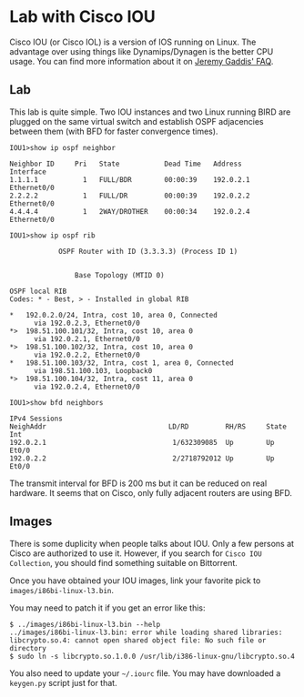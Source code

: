 Lab with Cisco IOU
==================

Cisco IOU (or Cisco IOL) is a version of IOS running on Linux. The
advantage over using things like Dynamips/Dynagen is the better CPU
usage. You can find more information about it on
[Jeremy Gaddis' FAQ](http://evilrouters.net/2011/01/18/cisco-iou-faq/).

Lab
---

This lab is quite simple. Two IOU instances and two Linux running BIRD
are plugged on the same virtual switch and establish OSPF adjacencies
between them (with BFD for faster convergence times).

    IOU1>show ip ospf neighbor
    
    Neighbor ID     Pri   State           Dead Time   Address         Interface
    1.1.1.1           1   FULL/BDR        00:00:39    192.0.2.1       Ethernet0/0
    2.2.2.2           1   FULL/DR         00:00:39    192.0.2.2       Ethernet0/0
    4.4.4.4           1   2WAY/DROTHER    00:00:34    192.0.2.4       Ethernet0/0

    IOU1>show ip ospf rib
    
                OSPF Router with ID (3.3.3.3) (Process ID 1)
    
    
                    Base Topology (MTID 0)
    
    OSPF local RIB
    Codes: * - Best, > - Installed in global RIB
    
    *   192.0.2.0/24, Intra, cost 10, area 0, Connected
          via 192.0.2.3, Ethernet0/0
    *>  198.51.100.101/32, Intra, cost 10, area 0
          via 192.0.2.1, Ethernet0/0
    *>  198.51.100.102/32, Intra, cost 10, area 0
          via 192.0.2.2, Ethernet0/0
    *   198.51.100.103/32, Intra, cost 1, area 0, Connected
          via 198.51.100.103, Loopback0
    *>  198.51.100.104/32, Intra, cost 11, area 0
          via 192.0.2.4, Ethernet0/0

    IOU1>show bfd neighbors
    
    IPv4 Sessions
    NeighAddr                              LD/RD         RH/RS     State     Int
    192.0.2.1                               1/632309085  Up        Up        Et0/0
    192.0.2.2                               2/2718792012 Up        Up        Et0/0

The transmit interval for BFD is 200 ms but it can be reduced on real
hardware. It seems that on Cisco, only fully adjacent routers are
using BFD.

Images
------

There is some duplicity when people talks about IOU. Only a few
persons at Cisco are authorized to use it. However, if you search for
`Cisco IOU Collection`, you should find something suitable on
Bittorrent.

Once you have obtained your IOU images, link your favorite pick to
`images/i86bi-linux-l3.bin`.

You may need to patch it if you get an error like this:

    $ ../images/i86bi-linux-l3.bin --help
    ../images/i86bi-linux-l3.bin: error while loading shared libraries: libcrypto.so.4: cannot open shared object file: No such file or directory
    $ sudo ln -s libcrypto.so.1.0.0 /usr/lib/i386-linux-gnu/libcrypto.so.4

You also need to update your `~/.iourc` file. You may have downloaded
a `keygen.py` script just for that.
